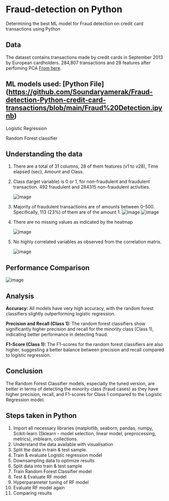 # Fraud-detection on Python
Determining the best ML model for Fraud detection on credit card transactions using Python

## Data
The dataset contains transactions made by credit cards in September 2013 by European cardholders. 284,807 transactions and 28 features after perfoming PCA [From here](https://www.kaggle.com/datasets/mlg-ulb/creditcardfraud).

## ML models used: [Python File] (https://github.com/Soundaryamerak/Fraud-detection-Python-credit-card-transactions/blob/main/Fraud%20Detection.ipynb)
Logistic Regression

Random Forest classifier

## Understanding the data

1. There are a total of 31 columns, 28 of them features (v1 to v28), Time elapsed (sec), Amount and Class.
2. Class (target variable) is 0 or 1, for non-fraudulent and fraudulent transaction. 492 fraudulent and 284315 non-fraudulent activities.

    ![image](https://github.com/Soundaryamerak/Fraud-detection-Python-credit-card-transactions/assets/170541567/72ee2b5c-dd07-4515-8ae5-3adb6757b324)


3. Majority of fraudulent transactioins are of amounts between 0-500. Specifically, 113 (23%) of them are of the amount 1.
    ![image](https://github.com/Soundaryamerak/Fraud-detection-Python-credit-card-transactions/assets/170541567/28c3cd0e-9c0f-4bf1-a5e7-df073e07efef)
    ![image](https://github.com/Soundaryamerak/Fraud-detection-Python-credit-card-transactions/assets/170541567/c7c56b07-17c7-46cc-9004-00a08473b4a3)


5. There are no missing values as indicated by the heatmap

    ![image](https://github.com/Soundaryamerak/Fraud-detection-Python-credit-card-transactions/assets/170541567/1fae9bab-fd91-4b7b-bce5-8056f55edfa3)

6. No highly correlated variables as observed from the correlation matrix.

    ![image](https://github.com/Soundaryamerak/Fraud-detection-Python-credit-card-transactions/assets/170541567/3f84f3d4-5d45-4dce-8edf-3c3af1403f20)



## Performance Comparison

![image](https://github.com/Soundaryamerak/Fraud-detection-Python-credit-card-transactions/assets/170541567/6cb959e9-296b-4e21-a41e-2d4ffd21d3fc)

## Analysis

**Accuracy:** All models have very high accuracy, with the random forest classifiers slightly outperforming logistic regression.

**Precision and Recall (Class 1):** The random forest classifiers show significantly higher precision and recall for the minority class (Class 1), indicating better performance in detecting fraud.

**F1-Score (Class 1):** The F1-scores for the random forest classifiers are also higher, suggesting a better balance between precision and recall compared to logistic regression.

## Conclusion
The Random Forest Classifier models, especially the tuned version, are better in terms of detecting the minority class (fraud cases) as they have higher precision, recall, and F1-scores for Class 1 compared to the Logistic Regression model.

## Steps taken in Python
1. Import all necessary libraries (matplotlib, seaborn, pandas, numpy, Scikit-learn (Sklearn - model selection, linear model, preprocessing, metrics), imblearn, collections.
2. Understand the data available with visualisation
3. Split the data in train & test sample.
4. Train & evaluate Logistic regression model
6. Downsampling data to optimize results
7. Split data into train & test sample
8. Train Random Forest Classifier model
9. Test & Evaluate RF model
10. Hyperparameter tuning of RF model
11. Evaluate RF model again
12. Comparing results
